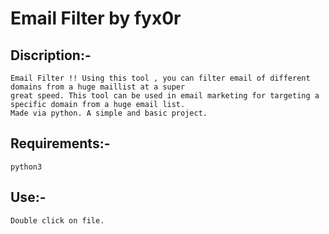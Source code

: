 # Email Filter by fyx0r
## Discription:-
    Email Filter !! Using this tool , you can filter email of different domains from a huge maillist at a super 
    great speed. This tool can be used in email marketing for targeting a specific domain from a huge email list.
    Made via python. A simple and basic project.
## Requirements:-
    python3     
## Use:-
    Double click on file.
